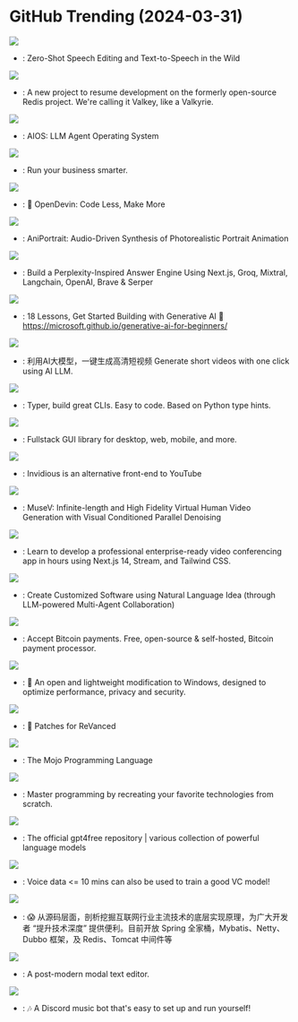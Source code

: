 # GitHub Trending (2024-03-31)

![](https://img.shields.io/badge/Jupyter%20Notebook-New%20403-green?style=flat-square&logo=appveyor)
- [](https://github.comundefined): Zero-Shot Speech Editing and Text-to-Speech in the Wild

![](https://img.shields.io/badge/C-New%201-green?style=flat-square&logo=appveyor)
- [](https://github.comundefined): A new project to resume development on the formerly open-source Redis project. We're calling it Valkey, like a Valkyrie.

![](https://img.shields.io/badge/Python-New%20182-green?style=flat-square&logo=appveyor)
- [](https://github.comundefined): AIOS: LLM Agent Operating System

![](https://img.shields.io/badge/TypeScript-New%20154-green?style=flat-square&logo=appveyor)
- [](https://github.comundefined): Run your business smarter.

![](https://img.shields.io/badge/Jupyter%20Notebook-New%201-green?style=flat-square&logo=appveyor)
- [](https://github.comundefined): 🐚 OpenDevin: Code Less, Make More

![](https://img.shields.io/badge/Python-New%20234-green?style=flat-square&logo=appveyor)
- [](https://github.comundefined): AniPortrait: Audio-Driven Synthesis of Photorealistic Portrait Animation

![](https://img.shields.io/badge/TypeScript-New%20339-green?style=flat-square&logo=appveyor)
- [](https://github.comundefined): Build a Perplexity-Inspired Answer Engine Using Next.js, Groq, Mixtral, Langchain, OpenAI, Brave & Serper

![](https://img.shields.io/badge/Jupyter%20Notebook-New%20614-green?style=flat-square&logo=appveyor)
- [](https://github.comundefined): 18 Lessons, Get Started Building with Generative AI 🔗 https://microsoft.github.io/generative-ai-for-beginners/

![](https://img.shields.io/badge/Python-New%20853-green?style=flat-square&logo=appveyor)
- [](https://github.comundefined): 利用AI大模型，一键生成高清短视频 Generate short videos with one click using AI LLM.

![](https://img.shields.io/badge/Python-New%2025-green?style=flat-square&logo=appveyor)
- [](https://github.comundefined): Typer, build great CLIs. Easy to code. Based on Python type hints.

![](https://img.shields.io/badge/Rust-New%2060-green?style=flat-square&logo=appveyor)
- [](https://github.comundefined): Fullstack GUI library for desktop, web, mobile, and more.

![](https://img.shields.io/badge/Crystal-New%2015-green?style=flat-square&logo=appveyor)
- [](https://github.comundefined): Invidious is an alternative front-end to YouTube

![](https://img.shields.io/badge/Python-New%20116-green?style=flat-square&logo=appveyor)
- [](https://github.comundefined): MuseV: Infinite-length and High Fidelity Virtual Human Video Generation with Visual Conditioned Parallel Denoising

![](https://img.shields.io/badge/TypeScript-New%2034-green?style=flat-square&logo=appveyor)
- [](https://github.comundefined): Learn to develop a professional enterprise-ready video conferencing app in hours using Next.js 14, Stream, and Tailwind CSS.

![](https://img.shields.io/badge/Shell-New%2060-green?style=flat-square&logo=appveyor)
- [](https://github.comundefined): Create Customized Software using Natural Language Idea (through LLM-powered Multi-Agent Collaboration)

![](https://img.shields.io/badge/C%23-New%202-green?style=flat-square&logo=appveyor)
- [](https://github.comundefined): Accept Bitcoin payments. Free, open-source & self-hosted, Bitcoin payment processor.

![](https://img.shields.io/badge/Batchfile-New%2052-green?style=flat-square&logo=appveyor)
- [](https://github.comundefined): 🚀 An open and lightweight modification to Windows, designed to optimize performance, privacy and security.

![](https://img.shields.io/badge/Kotlin-New%2032-green?style=flat-square&logo=appveyor)
- [](https://github.comundefined): 🧩 Patches for ReVanced

![](https://img.shields.io/badge/Mojo-New%20211-green?style=flat-square&logo=appveyor)
- [](https://github.comundefined): The Mojo Programming Language

![](https://img.shields.io/badge/none-New%20285-green?style=flat-square&logo=appveyor)
- [](https://github.comundefined): Master programming by recreating your favorite technologies from scratch.

![](https://img.shields.io/badge/Python-New%20154-green?style=flat-square&logo=appveyor)
- [](https://github.comundefined): The official gpt4free repository | various collection of powerful language models

![](https://img.shields.io/badge/Python-New%2094-green?style=flat-square&logo=appveyor)
- [](https://github.comundefined): Voice data <= 10 mins can also be used to train a good VC model!

![](https://img.shields.io/badge/Java-New%2081-green?style=flat-square&logo=appveyor)
- [](https://github.comundefined): 😱 从源码层面，剖析挖掘互联网行业主流技术的底层实现原理，为广大开发者 “提升技术深度” 提供便利。目前开放 Spring 全家桶，Mybatis、Netty、Dubbo 框架，及 Redis、Tomcat 中间件等

![](https://img.shields.io/badge/Rust-New%2032-green?style=flat-square&logo=appveyor)
- [](https://github.comundefined): A post-modern modal text editor.

![](https://img.shields.io/badge/Java-New%206-green?style=flat-square&logo=appveyor)
- [](https://github.comundefined): 🎶 A Discord music bot that's easy to set up and run yourself!

